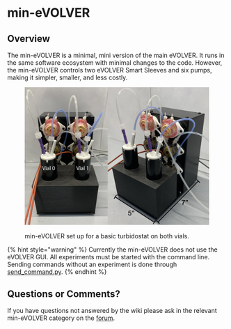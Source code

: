 # min-eVOLVER

## Overview

The min-eVOLVER is a minimal, mini version of the main eVOLVER. It runs in the same software ecosystem with minimal changes to the code. However, the min-eVOLVER controls two eVOLVER Smart Sleeves and six pumps, making it simpler, smaller, and less costly.

<figure><img src="../../.gitbook/assets/image (53) (1).png" alt=""><figcaption><p>min-eVOLVER set up for a basic turbidostat on both vials.</p></figcaption></figure>

{% hint style="warning" %}
Currently the min-eVOLVER does not use the eVOLVER GUI. All experiments must be started with the command line. Sending commands without an experiment is done through [send\_command.py](send\_command.py.md).
{% endhint %}

## Questions or Comments?

If you have questions not answered by the wiki please ask in the relevant min-eVOLVER category on the [forum](https://www.evolver.bio/c/min-evolver/20).
